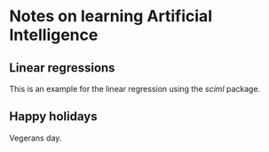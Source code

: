 # Notes on learning Artificial Intelligence

## Linear regressions 

This is an example for the linear regression using the *sciml* package.

## Happy holidays

Vegerans day.
